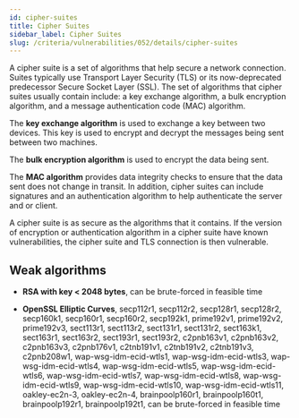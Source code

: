 ```yaml
---
id: cipher-suites
title: Cipher Suites
sidebar_label: Cipher Suites
slug: /criteria/vulnerabilities/052/details/cipher-suites
---
```


A cipher suite is a set of algorithms
that help secure a network connection.
Suites typically use Transport Layer Security (TLS)
or its now-deprecated predecessor Secure Socket Layer (SSL).
The set of algorithms
that cipher suites usually contain include:
a key exchange algorithm,
a bulk encryption algorithm,
and a message authentication code (MAC) algorithm.

The **key exchange algorithm**
is used to exchange a key between two devices.
This key is used to encrypt and decrypt the messages
being sent between two machines.

The **bulk encryption algorithm**
is used to encrypt the data being sent.

The **MAC algorithm**
provides data integrity checks
to ensure that the data sent
does not change in transit.
In addition,
cipher suites can include signatures
and an authentication algorithm
to help authenticate the server and or client.

A cipher suite is as secure
as the algorithms that it contains.
If the version of encryption
or authentication algorithm in a cipher suite
have known vulnerabilities,
the cipher suite and TLS connection is then vulnerable.

## Weak algorithms

- **RSA with key < 2048 bytes**,
  can be brute-forced in feasible time

- **OpenSSL Elliptic Curves**, secp112r1, secp112r2, secp128r1, secp128r2,
  secp160k1, secp160r1, secp160r2, secp192k1, prime192v1, prime192v2,
  prime192v3, sect113r1, sect113r2, sect131r1, sect131r2, sect163k1, sect163r1,
  sect163r2, sect193r1, sect193r2, c2pnb163v1, c2pnb163v2, c2pnb163v3,
  c2pnb176v1, c2tnb191v1, c2tnb191v2, c2tnb191v3, c2pnb208w1,
  wap-wsg-idm-ecid-wtls1, wap-wsg-idm-ecid-wtls3, wap-wsg-idm-ecid-wtls4,
  wap-wsg-idm-ecid-wtls5, wap-wsg-idm-ecid-wtls6, wap-wsg-idm-ecid-wtls7,
  wap-wsg-idm-ecid-wtls8, wap-wsg-idm-ecid-wtls9, wap-wsg-idm-ecid-wtls10,
  wap-wsg-idm-ecid-wtls11, oakley-ec2n-3, oakley-ec2n-4, brainpoolp160r1,
  brainpoolp160t1, brainpoolp192r1, brainpoolp192t1,
  can be brute-forced in feasible time
